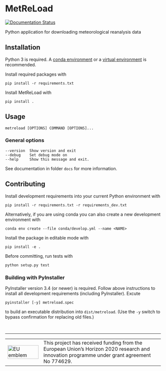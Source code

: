 # MetReLoad

[![Documentation Status](https://readthedocs.org/projects/metreload/badge/?version=latest)](https://metreload.readthedocs.io/en/latest/?badge=latest)

Python application for downloading meteorological reanalysis data

## Installation

Python 3 is required. A [conda environment](https://conda.io/docs/user-guide/tasks/manage-environments.html)  or a [virtual environment](https://docs.python.org/3/library/venv.html) is recommended. 

Install required packages with

    pip install -r requirements.txt

Install MetReLoad with

    pip install .

## Usage

    metreload [OPTIONS] COMMAND [OPTIONS]...

### General options

```
--version  Show version and exit
--debug    Set debug mode on
--help     Show this message and exit.
```
  
See documentation in folder `docs` for more information.

## Contributing

Install development requirements into your current Python environment with

    pip install -r requirements.txt -r requirements_dev.txt

Alternatively, if you are using conda you can also create a new development environment with

    conda env create --file conda/develop.yml --name <NAME>

Install the package in editable mode with

    pip install -e .

Before committing, run tests with

    python setup.py test

### Building with PyInstaller

PyInstaller version 3.4 (or newer) is required. 
Follow above instructions to install all development requirements (including PyInstaller).
Excute 

    pyinstaller [-y] metreload.spec

to build an executable distribution into `dist/metreload`. (Use the `-y` switch to bypass confirmation for replacing old files.)

&nbsp;
<hr>
<center>
<table width=500px frame="none">
<tr>
<td valign="middle" width=100px>
<img src=https://europa.eu/european-union/sites/europaeu/files/docs/body/flag_yellow_low.jpg alt="EU emblem" width=100%></td>
<td valign="middle">This project has received funding from the European Union’s Horizon 2020 research and innovation programme under grant agreement No 774629.</td>
</table>
</center>